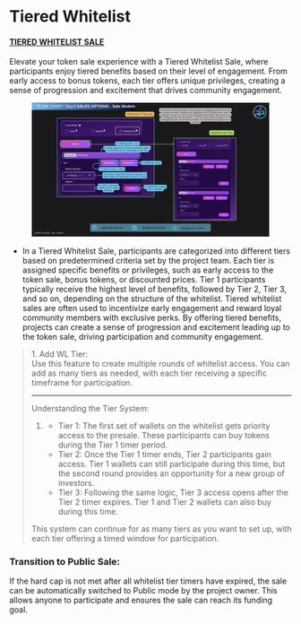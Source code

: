 # Tiered Whitelist

#### [TIERED WHITELIST SALE](https://docs.rogerpad.finance/devleopers-corner/presale-models/tiered-whitelist) <a href="#tiered-whitelist-sale" id="tiered-whitelist-sale"></a>

Elevate your token sale experience with a Tiered Whitelist Sale, where participants enjoy tiered benefits based on their level of engagement. From early access to bonus tokens, each tier offers unique privileges, creating a sense of progression and excitement that drives community engagement.&#x20;

<figure><img src="../../../.gitbook/assets/Step 3 - Tiered WL.png" alt=""><figcaption></figcaption></figure>

* In a Tiered Whitelist Sale, participants are categorized into different tiers based on predetermined criteria set by the project team. Each tier is assigned specific benefits or privileges, such as early access to the token sale, bonus tokens, or discounted prices. Tier 1 participants typically receive the highest level of benefits, followed by Tier 2, Tier 3, and so on, depending on the structure of the whitelist. Tiered whitelist sales are often used to incentivize early engagement and reward loyal community members with exclusive perks. By offering tiered benefits, projects can create a sense of progression and excitement leading up to the token sale, driving participation and community engagement.

> 1\.               Add WL Tier:\
> Use this feature to create multiple rounds of whitelist access. You can add as many tiers as needed, with each tier receiving a specific timeframe for participation.
>
> ***
>
> Understanding the Tier System:
>
> 1.
>    * Tier 1: The first set of wallets on the whitelist gets priority access to the presale. These participants can buy tokens during the Tier 1 timer period.
>    * Tier 2: Once the Tier 1 timer ends, Tier 2 participants gain access. Tier 1 wallets can still participate during this time, but the second round provides an opportunity for a new group of investors.
>    * Tier 3: Following the same logic, Tier 3 access opens after the Tier 2 timer expires. Tier 1 and Tier 2 wallets can also buy during this time.
>
> This system can continue for as many tiers as you want to set up, with each tier offering a timed window for participation.

### Transition to Public Sale:

If the hard cap is not met after all whitelist tier timers have expired, the sale can be automatically switched to Public mode by the project owner. This allows anyone to participate and ensures the sale can reach its funding goal.
